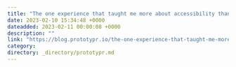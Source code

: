 ```yaml
---
title: "The one experience that taught me more about accessibility than years of reading articles and…"
date: 2023-02-10 15:34:48 +0000
dateadded: 2023-02-11 00:00:08 +0000
description: ""
link: "https://blog.prototypr.io/the-one-experience-that-taught-me-more-about-accessibility-than-years-of-reading-articles-and-59b0a1ffb510?source=rss----eb297ea1161a---4"
category:
directory: _directory/prototypr.md
---
```

